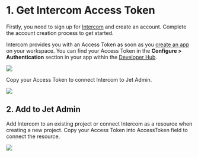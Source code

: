[comment]: # ($page_title=Intercom)
[comment]: # ($page_description=Connect Intercom to Jet Admin)

# 1. Get Intercom Access Token

Firstly, you need to sign up for [Intercom](https://www.intercom.com/) and create an account. Complete the account creation process to get started.

Intercom provides you with an Access Token as soon as you [create an app](https://app.intercom.com/a/developer-signup) on your workspace. You can find your Access Token in the **Configure &gt; Authentication** section in your app within the [Developer Hub](https://app.intercom.io/a/apps/_/developer-hub/app-packages).

![](https://gblobscdn.gitbook.com/assets%2F-LQ08RFAKZvFADEiXKFy%2F-MAypfAbYkMiXiyVeC9X%2F-MAzpJUrgdME3njhyAek%2FGIF.gif?alt=media&token=b5843115-1755-455c-a67c-a2f2d986a246)

Copy your Access Token to connect Intercom to Jet Admin.

![](https://gblobscdn.gitbook.com/assets%2F-LQ08RFAKZvFADEiXKFy%2F-MAypfAbYkMiXiyVeC9X%2F-MAzpyHrcdU6EQsCqWtH%2Fimage.png?alt=media&token=4f07e6cd-0785-4b3a-9e91-2d5463808648)

## 2. Add to Jet Admin

Add Intercom to an existing project or connect Intercom as a resource when creating a new project. Copy your Access Token into AccessToken field to connect the resource. 

![](https://gblobscdn.gitbook.com/assets%2F-LQ08RFAKZvFADEiXKFy%2F-MjdCLE41J86itvQY858%2F-MjdEN90W_NY1-T3PE7W%2Fimage.png?alt=media&token=1ca9c0c2-4d74-40b6-8a76-ea3884f8a880)

